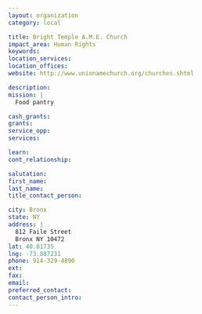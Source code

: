 ```yaml
---
layout: organization
category: local

title: Bright Temple A.M.E. Church
impact_area: Human Rights
keywords: 
location_services: 
location_offices: 
website: http://www.unionamechurch.org/churches.shtml‎

description: 
mission: |
  Food pantry

cash_grants: 
grants: 
service_opp: 
services: 

learn: 
cont_relationship: 

salutation: 
first_name: 
last_name: 
title_contact_person: 

city: Bronx
state: NY
address: |
  812 Faile Street    
  Bronx NY 10472
lat: 40.81735
lng: -73.887231
phone: 914-329-4890
ext: 
fax: 
email: 
preferred_contact: 
contact_person_intro: 
---
```

